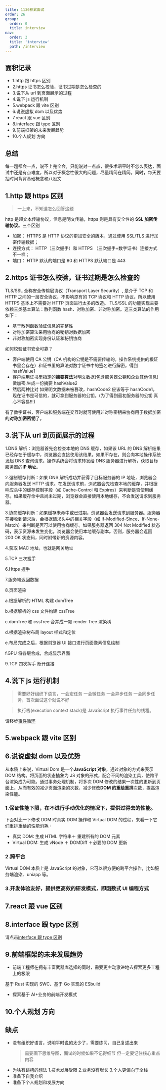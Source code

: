 ```yaml
---
title: 1130积累面试
order: 26
group:
  order: 0
  title: interview
nav:
  order: 3
  title: 'interview'
  path: /interview
---
```


## 面积记录

- 1.http 跟 https 区别
- 2.https 证书怎么校验，证书过期是怎么检查的
- 3.说下从 url 到页面展示的过程
- 4.说下 js 运行机制
- 5.webpack 跟 vite 区别
- 6.说说虚拟 dom 以及优势
- 7.react 跟 vue 区别
- 8.interface 跟 type 区别
- 9.前端框架的未来发展趋势
- 10.个人规划 方向

## 总结

每一题都会一点，说不上完全会，只能说对一点点，很多术语平时不怎么表达，面试中还是有点难度，所以对于概念性很大的问题，尽量精简在精简。同时，每天要抽时间背背基础概念和八股文

## 1.http 跟 https 区别

> 一上来，不知道怎么回答这题

http 是超文本传输协议，信息是明文传输，https 则是具有安全性的 **SSL 加密传输协议**。三个区别

- 加密： HTTPS 是 HTTP 协议的更加安全的版本，通过使用 SSL/TLS 进行加密传输数据；
- 连接方式： HTTP（三次握手）和 HTTPS （三次握手+数字证书）连接方式不一样；
- 端口： HTTP 默认的端口是 80 和 HTTPS 默认端口是 443

## 2.https 证书怎么校验，证书过期是怎么检查的

TLS/SSL 全称安全传输层协议（Transport Layer Security）, 是介于 TCP 和 HTTP 之间的一层安全协议，不影响原有的 TCP 协议和 HTTP 协议，所以使用 HTTPS 基本上不需要对 HTTP 页面进行太多的改造。 TLS/SSL 的功能实现主要依赖三类基本算法：散列函数 hash、对称加密、非对称加密。这三类算法的作用如下：

- 基于散列函数验证信息的完整性
- 对称加密算法采用协商的秘钥对数据加密
- 非对称加密实现身份认证和秘钥协商

如何校验证书安全可靠？

- 客户端使用 CA 公钥（CA 机构的公钥是不需要传输的，操作系统提供的根证书里会存在）和证书里的算法对数字证书中的签名进行解密，得到 hashValue1
- 客户端用证书里指定的**摘要算法**对明文数据(包含服务器公钥和企业其他信息)做加密,生成一份摘要 hashValue2
- 然后两种比对 如果明文数据未被篡改，hashCode2 应该等于 hashCode1。现在证书是可信的，就可拿到服务器的公钥。(为了得到最初服务器的公钥 真心不容易!!!)

有了数字证书，客户端和服务端在交互时就可使用非对称密钥来协商用于数据加密的**对称加密密钥**了。

## 3.说下从 url 到页面展示的过程

1.DNS 解析：浏览器首先会检查本地的 DNS 缓存，如果该 URL 的 DNS 解析结果已经存在于缓存中，浏览器会直接使用该结果。如果不存在，则会向本地操作系统发起 DNS 查询请求，操作系统会将请求转发给 DNS 服务器进行解析，获取目标服务器的**IP 地址**。

2.强制缓存判断：如果 DNS 解析成功并获得了目标服务器的 IP 地址，浏览器会向服务器发送 HTTP 请求。在发送请求前，浏览器会先检查本地的缓存，并根据响应头中的缓存控制字段（如 Cache-Control 和 Expires）来判断是否使用缓存。如果缓存命中且尚未过期，浏览器会直接使用本地缓存，不会发送请求到服务器。

3.协商缓存判断：如果缓存未命中或已过期，浏览器会发送请求到服务器。服务器在接收到请求后，会根据请求头中的相关字段（如 If-Modified-Since、If-None-Match）来判断是否可以使用协商缓存。如果服务器返回 304 Not Modified 状态码，表示资源未发生变化，浏览器会使用本地缓存副本。否则，服务器会返回 200 OK 状态码，同时附带新的资源内容。

4.获取 MAC 地址，也就是网关地址

5.TCP 三次握手

6.Https 握手

7.服务端返回数据

8.页面渲染

a.根据解析的 HTML 构建 domTree

b.根据解析的 css 文件构建 cssTree

c.domTree 和 cssTree 合并成一颗 render Tree 渲染树

d.根据渲染树布局 layout 样式和定位

e.布局完成之后，根据浏览器 UI 接口进行页面像素信息绘制

f.GPU 将各层合成，合成显示界面

9.TCP 四次挥手 断开连接

## 4.说下 js 运行机制

> 需要好好组织下语言，一会宏任务 一会微任务 一会异步任务 一会同步任务，首次面试这个就说不好

> 执行栈(execution context stack)是 JavaScript 执行事件任务的线程。

请移步[事件循环](../../node//eventLoop.md)

## 5.webpack 跟 vite 区别

## 6.说说虚拟 dom 以及优势

从本质上来说，Virtual Dom 是一个**JavaScript 对象**，通过对象的方式来表示 DOM 结构。将页面的状态抽象为 JS 对象的形式，配合不同的渲染工具，使跨平台渲染成为可能。通过事务处理机制，将多次 DOM 修改的结果一次性的更新到页面上，从而有效的减少页面渲染的次数，减少修改**DOM 的重绘重排**次数，提高渲染性能。

### 1.保证性能下限，在不进行手动优化的情况下，提供过得去的性能。

下面对比一下修改 DOM 时真实 DOM 操作和 Virtual DOM 的过程，来看一下它们重排重绘的性能消耗 ∶

- 真实 DOM∶ 生成 HTML 字符串＋ 重建所有的 DOM 元素
- Virtual DOM∶ 生成 vNode ＋ DOMDiff ＋必要的 DOM 更新

### 2.跨平台

Virtual DOM 本质上是 JavaScript 的对象，它可以很方便的跨平台操作，比如服务端渲染、uniapp 等。

### 3.开发体验友好，提供更高效的研发模式，即函数式 UI 编程方式

## 7.react 跟 vue 区别

## 8.interface 跟 type 区别

请点击[interface 跟 type 区别](../../ts/typeAndInterface.md)

## 9.前端框架的未来发展趋势

- 前端工程师在拥有丰富武器库选择的同时，需要更主动激进地去探索更多工程上的极限

基于 Rust 实现的 SWC、基于 Go 实现的 ESbuild

- 探索基于 AI+业务的前端开发模式

## 10.个人规划 方向

## 缺点

- 没有组织好语言，说明平时说的太少了，需要练习，自己复述出来
  > 需要画下思维导图，面试的时候如果不记得细节 但一定要记住核心重点内容
- 为啥有跳槽的想法 1.技术发展受限 2.业务没有增长 3.个人更偏向于全栈
- 准备下自我介绍
- 准备下个人规划和发展方向
